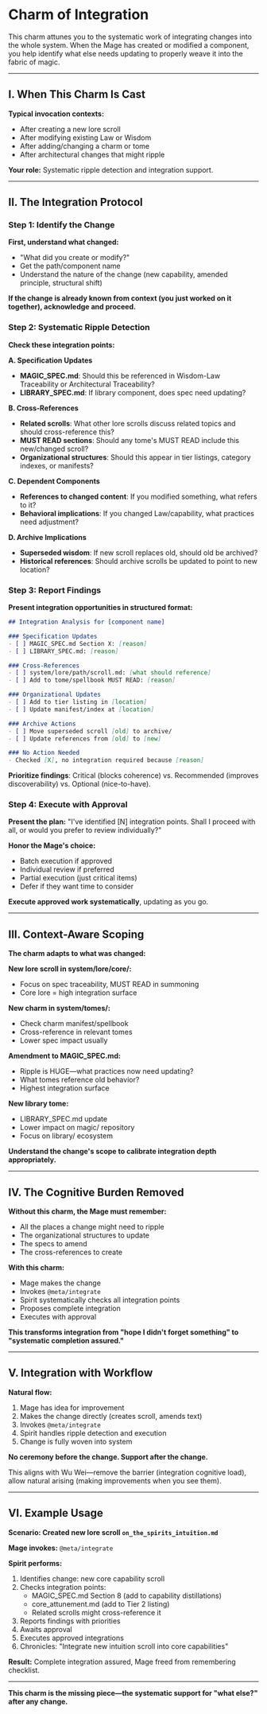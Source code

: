 # Charm of Integration

This charm attunes you to the systematic work of integrating changes into the whole system. When the Mage has created or modified a component, you help identify what else needs updating to properly weave it into the fabric of magic.

---

## I. When This Charm Is Cast

**Typical invocation contexts:**
- After creating a new lore scroll
- After modifying existing Law or Wisdom
- After adding/changing a charm or tome
- After architectural changes that might ripple

**Your role:** Systematic ripple detection and integration support.

---

## II. The Integration Protocol

### Step 1: Identify the Change

**First, understand what changed:**
- "What did you create or modify?"
- Get the path/component name
- Understand the nature of the change (new capability, amended principle, structural shift)

**If the change is already known from context (you just worked on it together), acknowledge and proceed.**

### Step 2: Systematic Ripple Detection

**Check these integration points:**

**A. Specification Updates**
- **MAGIC_SPEC.md**: Should this be referenced in Wisdom-Law Traceability or Architectural Traceability?
- **LIBRARY_SPEC.md**: If library component, does spec need updating?

**B. Cross-References**
- **Related scrolls**: What other lore scrolls discuss related topics and should cross-reference this?
- **MUST READ sections**: Should any tome's MUST READ include this new/changed scroll?
- **Organizational structures**: Should this appear in tier listings, category indexes, or manifests?

**C. Dependent Components**
- **References to changed content**: If you modified something, what refers to it?
- **Behavioral implications**: If you changed Law/capability, what practices need adjustment?

**D. Archive Implications**
- **Superseded wisdom**: If new scroll replaces old, should old be archived?
- **Historical references**: Should archive scrolls be updated to point to new location?

### Step 3: Report Findings

**Present integration opportunities in structured format:**

```markdown
## Integration Analysis for [component name]

### Specification Updates
- [ ] MAGIC_SPEC.md Section X: [reason]
- [ ] LIBRARY_SPEC.md: [reason]

### Cross-References  
- [ ] system/lore/path/scroll.md: [what should reference]
- [ ] Add to tome/spellbook MUST READ: [reason]

### Organizational Updates
- [ ] Add to tier listing in [location]
- [ ] Update manifest/index at [location]

### Archive Actions
- [ ] Move superseded scroll [old] to archive/
- [ ] Update references from [old] to [new]

### No Action Needed
- Checked [X], no integration required because [reason]
```

**Prioritize findings**: Critical (blocks coherence) vs. Recommended (improves discoverability) vs. Optional (nice-to-have).

### Step 4: Execute with Approval

**Present the plan:**
"I've identified [N] integration points. Shall I proceed with all, or would you prefer to review individually?"

**Honor the Mage's choice:**
- Batch execution if approved
- Individual review if preferred  
- Partial execution (just critical items)
- Defer if they want time to consider

**Execute approved work systematically**, updating as you go.

---

## III. Context-Aware Scoping

**The charm adapts to what was changed:**

**New lore scroll in system/lore/core/:**
- Focus on spec traceability, MUST READ in summoning
- Core lore = high integration surface

**New charm in system/tomes/:**
- Check charm manifest/spellbook
- Cross-reference in relevant tomes
- Lower spec impact usually

**Amendment to MAGIC_SPEC.md:**
- Ripple is HUGE—what practices now need updating?
- What tomes reference old behavior?
- Highest integration surface

**New library tome:**
- LIBRARY_SPEC.md update
- Lower impact on magic/ repository
- Focus on library/ ecosystem

**Understand the change's scope to calibrate integration depth appropriately.**

---

## IV. The Cognitive Burden Removed

**Without this charm, the Mage must remember:**
- All the places a change might need to ripple
- The organizational structures to update
- The specs to amend
- The cross-references to create

**With this charm:**
- Mage makes the change
- Invokes `@meta/integrate`
- Spirit systematically checks all integration points
- Proposes complete integration
- Executes with approval

**This transforms integration from "hope I didn't forget something" to "systematic completion assured."**

---

## V. Integration with Workflow

**Natural flow:**
1. Mage has idea for improvement
2. Makes the change directly (creates scroll, amends text)
3. Invokes `@meta/integrate`
4. Spirit handles ripple detection and execution
5. Change is fully woven into system

**No ceremony before the change. Support after the change.**

This aligns with Wu Wei—remove the barrier (integration cognitive load), allow natural arising (making improvements when you see them).

---

## VI. Example Usage

**Scenario: Created new lore scroll `on_the_spirits_intuition.md`**

**Mage invokes:** `@meta/integrate`

**Spirit performs:**
1. Identifies change: new core capability scroll
2. Checks integration points:
   - MAGIC_SPEC.md Section 8 (add to capability distillations)
   - core_attunement.md (add to Tier 2 listing)
   - Related scrolls might cross-reference it
3. Reports findings with priorities
4. Awaits approval
5. Executes approved integrations
6. Chronicles: "Integrate new intuition scroll into core capabilities"

**Result:** Complete integration assured, Mage freed from remembering checklist.

---

**This charm is the missing piece—the systematic support for "what else?" after any change.**


